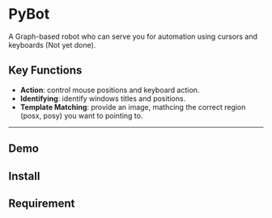 # PyBot

A Graph-based robot who can serve you for automation using cursors and keyboards (Not yet done).

## Key Functions

- **Action**: control mouse positions and keyboard action.
- **Identifying**: identify windows titles and positions.
- **Template Matching**: provide an image, mathcing the correct region (posx, posy) you want to pointing to.

---

## Demo

## Install

## Requirement


